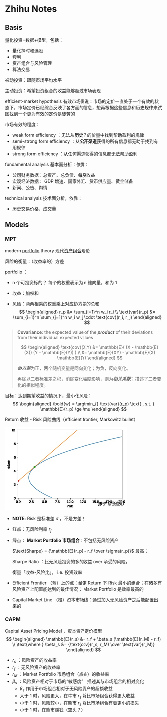 # Zhihu Notes

## Basis

量化投资=数据+模型，包括：

- 量化择时和选股
- 套利
- 资产组合与风险管理
- 算法交易

被动投资：跟随市场平均水平

主动投资：希望投资组合的收益能够超过市场表现

efficient-market hypothesis 有效市场假说：市场的定价一直处于一个有效的状态下，市场定价已经综合反映了各方面的信息，想再根据这些信息和历史规律来试图找到一个更为有效的定价是徒劳的

市场有效的程度：

- weak form efficiency ：无法从**历史**？的价量中找到帮助盈利的规律
- semi-strong form efficiency ：从**公开渠道**获得的所有信息都无助于找到有用规律
- strong form efficiency ：从任何渠道获得的信息都无法帮助盈利

fundamental analysis 基本面分析：依靠：

- 公司财务数据：总资产、总负债、每股收益
- 宏观经济数据： GDP 增速、国家外汇、货币供应量、黄金储备
- 新闻、公告、舆情

technical analysis 技术面分析，依靠：

- 历史交易价格、成交量

## Models

### MPT

modern <u>portfolio</u> theory 现代<u>资产组合</u>理论

风险的衡量：（收益率的）方差

portfolio ：

- n 个可投资标的？ 每个的权重表示为 n 维向量，和为 1

- 收益：加权和

- 风险：两两相乘的权重乘上对应协方差的总和
    $$
    \begin{aligned}
    r_p &= \sum_{i=1}^n w_i r_i \\
    \text{var}(r_p) &= \sum_{i=1}^n \sum_{j=1}^n w_i w_j \cdot \text{cov}(r_i, r_j)
    \end{aligned}
    $$

> **Covariance**: the expected value of the ***product*** of their deviations from their individual expected values
>
> $$
> \begin{aligned}
> \text{cov}(X,Y) &= \mathbb{E}( (X - \mathbb{E}(X)) (Y - \mathbb{E}(Y)) ) \\
> &= \mathbb{E}(XY) - \mathbb{E}(X) \mathbb{E}(Y)
> \end{aligned}
> $$
>
> ***协方差***为正，两个随机变量是同向变化；为负，反向变化。
>
> 再除以二者标准差之积，消除变化幅度影响，则为***相关系数***；描述了二者变化的相似程度。


目标：达到期望收益的情况下，最小化风险：
$$
\begin{aligned}
\bold{w} = \arg\min_{} \text{var}(r_p) \text{ , s.t. } \mathbb{E}(r_p) \ge \mu
\end{aligned}
$$

Return 收益 - Risk 风险曲线（efficient frontier, Markowitz bullet）

![v2-cc1ba4f1c764aad69f0905b3e49b04c0_1440w](Zhihu%20Notes.assets/v2-cc1ba4f1c764aad69f0905b3e49b04c0_1440w.jpg)

- **NOTE**: Risk 是标准差 $\sigma$ ，不是方差！

- 红点：无风险利率 $r_f$

- 绿点： **Market Portfolio 市场组合**：不包括无风险资产

    $\text{Sharpe} = {\mathbb{E}(r_p) - r_f \over \sigma(r_p)}$ 最高；

    Sharpe Ratio ：比无风险投资的多的收益 over 承受的风险，

    衡量「收益-风险比」， i.e. 投资效率；

- Efficient Frontier （蓝）上的点：给定 Return 下 Risk 最小的组合；在诸多有风险资产上配置能达到的最佳情况； Market Portfolio 是效率最高的

- Capital Market Line （橙）资本市场线：通过加入无风险资产之后能配置出来的

### CAPM

Capital Asset Pricing Model ，资本资产定价模型
$$
\begin{aligned}
\mathbb{E}(r_s) &= r_f + \beta_s (\mathbb{E}(r_M) - r_f) \\
\text{where } \beta_s &= {\text{cov}(r_s, r_M) \over \text{var}(r_M)}
\end{aligned}
$$

- $r_s$ ：风险资产的收益率
- $r_f$ ：无风险资产的收益率
- $r_M$ ：Market Portfolio 市场组合（点处）的收益率
- $\beta_s$ ：风险资产相对于市场的“敏感度”，描述其与市场组合的相对变化
    - $\beta_s$ 作用于市场组合相对于无风险资产的超额收益
    - 大于 1 时，风险更大，在牛市 $r_s$ 将比市场组合获得更大收益
    - 小于 1 时，风险较小，在熊市 $r_s$ 将比市场组合有着更小的损失
    - 小于 1 时，在熊市赚钱（空头？）





